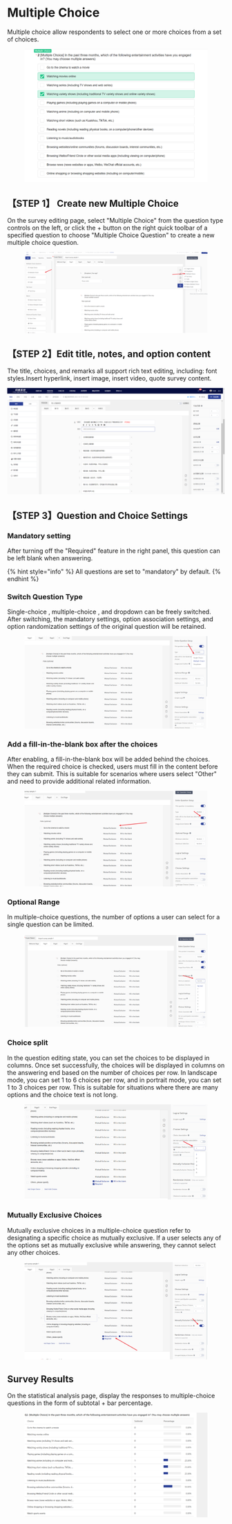 # Multiple Choice

Multiple choice allow respondents to select one or more choices from a set of choices.

<figure><img src="../../.gitbook/assets/image (4) (1) (1) (1) (1) (1) (1) (1) (1).png" alt=""><figcaption></figcaption></figure>

## 【STEP 1】 Create new Multiple Choice&#x20;

On the survey editing page, select "Multiple Choice" from the question type controls on the left, or click the + button on the right quick toolbar of a specified question to choose "Multiple Choice Question" to create a new multiple choice question.

<figure><img src="../../.gitbook/assets/image (5) (1) (1) (1) (1) (1) (1) (1) (1).png" alt=""><figcaption></figcaption></figure>

## 【STEP 2】Edit title, notes, and option content

The title, choices, and remarks all support rich text editing, including: font styles.Insert hyperlink, insert image, insert video, quote survey content.

![多选题内容编辑](../../.gitbook/assets/Snipaste_2023-10-10_10-13-16.png)

## 【STEP 3】Question and Choice Settings

### Mandatory setting

After turning off the "Required" feature in the right panel, this question can be left blank when answering.

{% hint style="info" %}
All questions are set to "mandatory" by default.
{% endhint %}



### Switch Question Type

Single-choice , multiple-choice , and dropdown  can be freely switched. After switching, the mandatory settings, option association settings, and option randomization settings of the original question will be retained.

<figure><img src="../../.gitbook/assets/image (6) (1) (1) (1) (1) (1) (1).png" alt=""><figcaption></figcaption></figure>

### Add a fill-in-the-blank box after the choices

After enabling, a fill-in-the-blank box will be added behind the choices. When the required choice is checked, users must fill in the content before they can submit. This is suitable for scenarios where users select "Other" and need to provide additional related information.

<figure><img src="../../.gitbook/assets/image (22) (1).png" alt=""><figcaption></figcaption></figure>

### Optional Range

In multiple-choice questions, the number of options a user can select for a single question can be limited.

<figure><img src="../../.gitbook/assets/image (1) (1) (1) (1) (1) (1) (1) (1) (1) (1).png" alt=""><figcaption></figcaption></figure>



### Choice split

In the question editing state, you can set the choices to be displayed in columns. Once set successfully, the choices will be displayed in columns on the answering end based on the number of choices per row. In landscape mode, you can set 1 to 6 choices per row, and in portrait mode, you can set 1 to 3 choices per row. This is suitable for situations where there are many options and the choice text is not long.

<figure><img src="../../.gitbook/assets/image (3) (1) (1) (1) (1) (1) (1) (1).png" alt=""><figcaption></figcaption></figure>

### Mutually Exclusive Choices

Mutually exclusive choices in a multiple-choice question refer to designating a specific choice as mutually exclusive. If a user selects any of the options set as mutually exclusive while answering, they cannot select any other choices.

<figure><img src="../../.gitbook/assets/image (2) (1) (1) (1) (1) (1) (1) (1) (1) (1).png" alt=""><figcaption></figcaption></figure>



## Survey Results

On the statistical analysis page, display the responses to multiple-choice questions in the form of subtotal + bar percentage.

<figure><img src="../../.gitbook/assets/image (4) (1) (1) (1) (1) (1) (1) (1).png" alt=""><figcaption></figcaption></figure>

